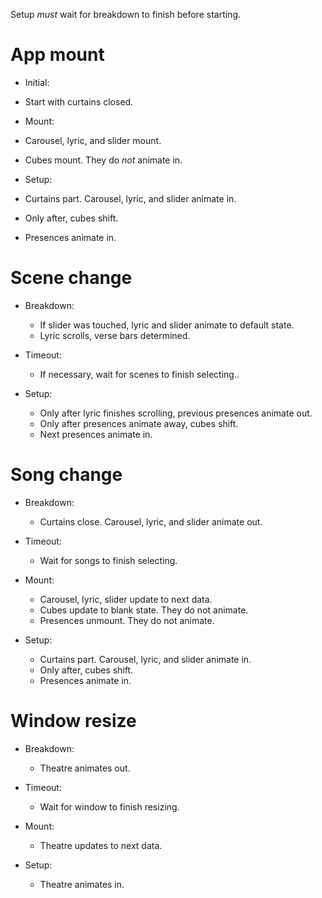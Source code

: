 Setup *must* wait for breakdown to finish before starting.

# App mount

* Initial:
* Start with curtains closed.

* Mount:
* Carousel, lyric, and slider mount.
* Cubes mount. They do *not* animate in.

* Setup:
* Curtains part. Carousel, lyric, and slider animate in.
* Only after, cubes shift.
* Presences animate in.

# Scene change

* Breakdown:
    * If slider was touched, lyric and slider animate to default state.
    * Lyric scrolls, verse bars determined.

* Timeout:
    * If necessary, wait for scenes to finish selecting..

* Setup:
    * Only after lyric finishes scrolling, previous presences animate out.
    * Only after presences animate away, cubes shift.
    * Next presences animate in.

# Song change

* Breakdown:
    * Curtains close. Carousel, lyric, and slider animate out.

* Timeout:
    * Wait for songs to finish selecting.

* Mount:
    * Carousel, lyric, slider update to next data.
    * Cubes update to blank state. They do not animate.
    * Presences unmount. They do not animate.

* Setup:
    * Curtains part. Carousel, lyric, and slider animate in.
    * Only after, cubes shift.
    * Presences animate in.

# Window resize

* Breakdown:
    * Theatre animates out.

* Timeout:
    * Wait for window to finish resizing.

* Mount:
    * Theatre updates to next data.

* Setup:
    * Theatre animates in.
